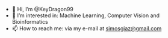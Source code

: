 - 👋 Hi, I’m @KeyDragon99
- 👀 I’m interested in: Machine Learning, Computer Vision and Bioinformatics
- 📫 How to reach me: via my e-mail at simosgiaz@gmail.com

